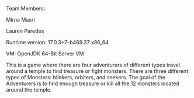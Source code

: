 Team Members:

Mirna Masri

Lauren Paredes

Runtime version: 17.0.3+7-b469.37 x86_64

VM: OpenJDK 64-Bit Server VM 

This is a game where there are four adventurers of different types travel around a temple to find treasure or fight monsters. There are three different types of Monsters: blinkers, orbiters, and seekers. The goal of the Adventurers is to find enough treasure or kill all the 12 monsters located around the temple.